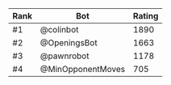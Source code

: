 Rank|Bot|Rating
---|---|---
#1|@colinbot|1890
#2|@OpeningsBot|1663
#3|@pawnrobot|1178
#4|@MinOpponentMoves|705
